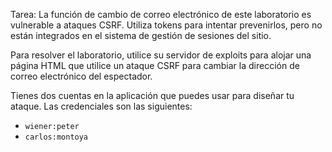 Tarea: La función de cambio de correo electrónico de este laboratorio es vulnerable a ataques CSRF. Utiliza tokens para intentar prevenirlos, pero no están integrados en el sistema de gestión de sesiones del sitio.

Para resolver el laboratorio, utilice su servidor de exploits para alojar una página HTML que utilice un ataque CSRF para cambiar la dirección de correo electrónico del espectador.

Tienes dos cuentas en la aplicación que puedes usar para diseñar tu ataque. Las credenciales son las siguientes:

- `wiener:peter`
- `carlos:montoya`

